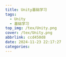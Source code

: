 ```yaml
---
title: Unity基础学习
tags:
  - Unity
  - 基础学习
top_img: /tex/Unity.png
cover: /tex/Unity.png
abbrlink: ccd450d8
date: 2024-11-23 22:17:27
categories:
---
```

